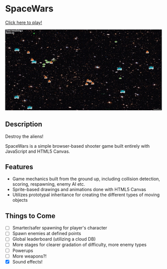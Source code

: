 # SpaceWars
[Click here to play!](https://conanza.github.io/spacewarsworking)

![screenshot](./assets/spacewarsGif.gif)

## Description
Destroy the aliens!

SpaceWars is a simple browser-based shooter game built entirely with JavaScript and HTML5 Canvas.

## Features
* Game mechanics built from the ground up, including collision detection, scoring, respawning, enemy AI etc.
* Sprite-based drawings and animations done with HTML5 Canvas
* Utilizes prototypal inheritance for creating the different types of moving objects

## Things to Come
* [ ] Smarter/safer spawning for player's character
* [ ] Spawn enemies at defined points
* [ ] Global leaderboard (utilizing a cloud DB)
* [ ] More stages for clearer gradation of difficulty, more enemy types
* [ ] Powerups
* [ ] More weapons?!
* [x] Sound effects!